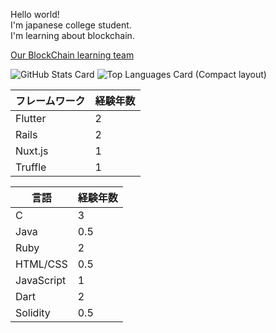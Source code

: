 <b10>Hello world!</b1>
<br>
I'm japanese college student.
<br>
I'm learning about blockchain.

<a href="https://goblockchain.network/">Our BlockChain learning team</a><br>

![GitHub Stats Card](https://github-readme-stats.vercel.app/api?username=shoukitsuda&layout=compact)
![Top Languages Card (Compact layout)](https://github-readme-stats.vercel.app/api/top-langs/?username=shoukitsuda&layout=compact)


|  フレームワーク  | 経験年数  |
| ---- | ---- |              
|Flutter   |2    |
|Rails     |2      |
|Nuxt.js   |1      |
|Truffle   |1      |


|言語      |経験年数     |
| ---- | ---- |
|   C   |   3   |
|   Java   |  0.5    |
| Ruby     |   2   |
|  HTML/CSS    |  0.5    |
|  JavaScript    |  1    |
|  Dart    | 2      |
| Solidity     |  0.5    |


